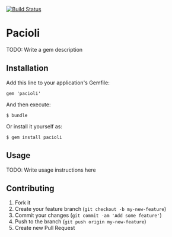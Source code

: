 [![Build Status](https://secure.travis-ci.org/jeffmess/pacioli.png)](http://travis-ci.org/jeffmess/pacioli)

# Pacioli

TODO: Write a gem description

## Installation

Add this line to your application's Gemfile:

    gem 'pacioli'

And then execute:

    $ bundle

Or install it yourself as:

    $ gem install pacioli

## Usage

TODO: Write usage instructions here

## Contributing

1. Fork it
2. Create your feature branch (`git checkout -b my-new-feature`)
3. Commit your changes (`git commit -am 'Add some feature'`)
4. Push to the branch (`git push origin my-new-feature`)
5. Create new Pull Request
